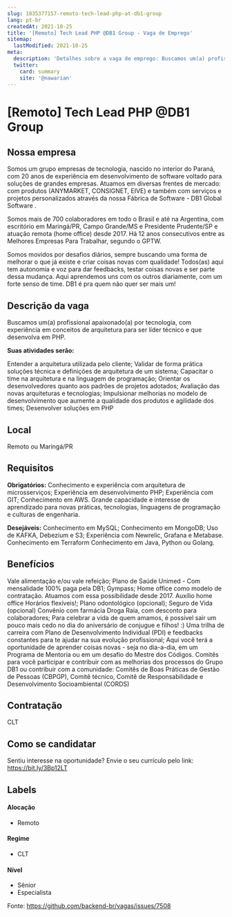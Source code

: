 ```yaml
---
slug: 1035377157-remoto-tech-lead-php-at-db1-group
lang: pt-br
createdAt: 2021-10-25
title: '[Remoto] Tech Lead PHP @DB1 Group - Vaga de Emprego'
sitemap:
  lastModified: 2021-10-25
meta:
  description: 'Detalhes sobre a vaga de emprego: Buscamos um(a) profissional apaixonado(a) por tecnologia, com experiência em conceitos de arquitetura para ser líder técnico e que desenvolva em PHP.  **Suas atividades serão:** Entender a arquitetura utilizada pelo cliente; Validar de forma prática soluções técnica e definições de arquitetura de um sistema; Capacitar o time na arquitetura e na linguagem de programação; Orientar os desenvolvedores quanto aos padrões de projetos adotados; Avaliação das novas arquiteturas e tecnologias; Impulsionar melhorias no modelo de desenvolvimento que aumente a qualidade dos produtos e agilidade dos times; Desenvolver soluções em PHP'
  twitter:
    card: summary
    site: '@nawarian'
---
```


# [Remoto] Tech Lead PHP @DB1 Group

## Nossa empresa

Somos um grupo empresas de tecnologia, nascido no interior do Paraná, com 20 anos de experiência em desenvolvimento de software voltado para soluções de grandes empresas. Atuamos em diversas frentes de mercado: com produtos (ANYMARKET, CONSIGNET, EIVE) e também com serviços e projetos personalizados através da nossa Fábrica de Software - DB1 Global Software . 

Somos mais de 700 colaboradores em todo o Brasil e até na Argentina, com escritório em Maringá/PR, Campo Grande/MS e Presidente Prudente/SP e atuação remota (home office) desde 2017. Há 12 anos consecutivos entre as Melhores Empresas Para Trabalhar, segundo o GPTW. 

Somos movidos por desafios diários, sempre buscando uma forma de melhorar o que já existe e criar coisas novas com qualidade! Todos(as) aqui tem autonomia e voz para dar feedbacks, testar coisas novas e ser parte dessa mudança. Aqui aprendemos uns com os outros diariamente, com um forte senso de time. DB1 é pra quem não quer ser mais um!


## Descrição da vaga

Buscamos um(a) profissional apaixonado(a) por tecnologia, com experiência em conceitos de arquitetura para ser líder técnico e que desenvolva em PHP. 

**Suas atividades serão:**

Entender a arquitetura utilizada pelo cliente;
Validar de forma prática soluções técnica e definições de arquitetura de um sistema;
Capacitar o time na arquitetura e na linguagem de programação;
Orientar os desenvolvedores quanto aos padrões de projetos adotados;
Avaliação das novas arquiteturas e tecnologias;
Impulsionar melhorias no modelo de desenvolvimento que aumente a qualidade dos produtos e agilidade dos times;
Desenvolver soluções em PHP

## Local

Remoto ou Maringá/PR

## Requisitos

**Obrigatórios:**
Conhecimento e experiência com arquitetura de microsserviços;
Experiência em desenvolvimento PHP;
Experiência com GIT;
Conhecimento em AWS.
Grande capacidade e interesse de aprendizado para novas práticas, tecnologias, linguagens de programação e culturas de engenharia.

**Desejáveis:**
Conhecimento em MySQL;
Conhecimento em MongoDB;
Uso de KAFKA, Debezium e S3;
Experiência com Newrelic, Grafana e Metabase.
Conhecimento em Terraform
Conhecimento em Java, Python ou Golang.

## Benefícios

Vale alimentação e/ou vale refeição;
Plano de Saúde Unimed - Com mensalidade 100% paga pela DB1;
Gympass;
Home office como modelo de contratação. Atuamos com essa possibilidade desde 2017.
Auxílio home office
Horários flexíveis!;
Plano odontológico (opcional);
Seguro de Vida (opcional)
Convênio com farmácia Droga Raia, com desconto para colaboradores;
Para celebrar a vida de quem amamos, é possível sair um pouco mais cedo no dia do aniversário de conjugue e filhos! :)
Uma trilha de carreira com Plano de Desenvolvimento Individual (PDI) e feedbacks constantes para te ajudar na sua evolução profissional;
Aqui você terá a oportunidade de aprender coisas novas - seja no dia-a-dia, em um Programa de Mentoria ou em um desafio do Mestre dos Códigos.
Comitês para você participar e contribuir com as melhorias dos processos do Grupo DB1 ou contribuir com a comunidade: Comitês de Boas Práticas de Gestão de Pessoas (CBPGP), Comitê técnico, Comitê de Responsabilidade e Desenvolvimento Socioambiental (CORDS)

## Contratação

CLT

## Como se candidatar

Sentiu interesse na oportunidade? Envie o seu currículo pelo link: https://bit.ly/3Bp12LT 


## Labels

#### Alocação
- Remoto

#### Regime
- CLT

#### Nível
- Sênior
- Especialista




Fonte: https://github.com/backend-br/vagas/issues/7508